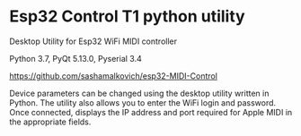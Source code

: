 # Esp32 Control T1 python utility

Desktop Utility for Esp32 WiFi MIDI controller

Python 3.7, PyQt 5.13.0, Pyserial 3.4

https://github.com/sashamalkovich/esp32-MIDI-Control

Device parameters can be changed using the desktop utility written in Python. The utility also allows you to enter the WiFi login and password. Once connected, displays the IP address and port required for Apple MIDI in the appropriate fields.

